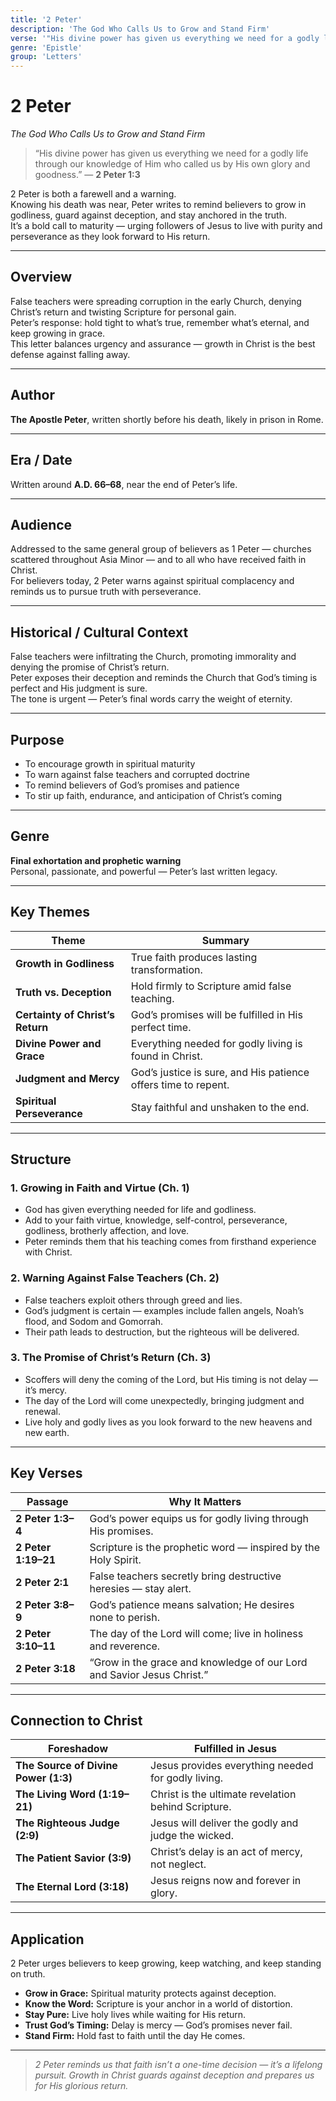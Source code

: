 ```yaml
---
title: '2 Peter'
description: 'The God Who Calls Us to Grow and Stand Firm'
verse: '"His divine power has given us everything we need for a godly life through our knowledge of Him who called us by His own glory and goodness." — 2 Peter 1:3'
genre: 'Epistle'
group: 'Letters'
---
```


# 2 Peter  
*The God Who Calls Us to Grow and Stand Firm*

> “His divine power has given us everything we need for a godly life through our knowledge of Him who called us by His own glory and goodness.” — **2 Peter 1:3**

2 Peter is both a farewell and a warning.  
Knowing his death was near, Peter writes to remind believers to grow in godliness, guard against deception, and stay anchored in the truth.  
It’s a bold call to maturity — urging followers of Jesus to live with purity and perseverance as they look forward to His return.

---

## Overview  
False teachers were spreading corruption in the early Church, denying Christ’s return and twisting Scripture for personal gain.  
Peter’s response: hold tight to what’s true, remember what’s eternal, and keep growing in grace.  
This letter balances urgency and assurance — growth in Christ is the best defense against falling away.

---

## Author  
**The Apostle Peter**, written shortly before his death, likely in prison in Rome.

---

## Era / Date  
Written around **A.D. 66–68**, near the end of Peter’s life.

---

## Audience  
Addressed to the same general group of believers as 1 Peter — churches scattered throughout Asia Minor — and to all who have received faith in Christ.  
For believers today, 2 Peter warns against spiritual complacency and reminds us to pursue truth with perseverance.

---

## Historical / Cultural Context  
False teachers were infiltrating the Church, promoting immorality and denying the promise of Christ’s return.  
Peter exposes their deception and reminds the Church that God’s timing is perfect and His judgment is sure.  
The tone is urgent — Peter’s final words carry the weight of eternity.

---

## Purpose  
- To encourage growth in spiritual maturity  
- To warn against false teachers and corrupted doctrine  
- To remind believers of God’s promises and patience  
- To stir up faith, endurance, and anticipation of Christ’s coming  

---

## Genre  
**Final exhortation and prophetic warning**  
Personal, passionate, and powerful — Peter’s last written legacy.

---

## Key Themes  

| Theme | Summary |
|-------|----------|
| **Growth in Godliness** | True faith produces lasting transformation. |
| **Truth vs. Deception** | Hold firmly to Scripture amid false teaching. |
| **Certainty of Christ’s Return** | God’s promises will be fulfilled in His perfect time. |
| **Divine Power and Grace** | Everything needed for godly living is found in Christ. |
| **Judgment and Mercy** | God’s justice is sure, and His patience offers time to repent. |
| **Spiritual Perseverance** | Stay faithful and unshaken to the end. |

---

## Structure  

### 1. Growing in Faith and Virtue (Ch. 1)
- God has given everything needed for life and godliness.  
- Add to your faith virtue, knowledge, self-control, perseverance, godliness, brotherly affection, and love.  
- Peter reminds them that his teaching comes from firsthand experience with Christ.  

### 2. Warning Against False Teachers (Ch. 2)
- False teachers exploit others through greed and lies.  
- God’s judgment is certain — examples include fallen angels, Noah’s flood, and Sodom and Gomorrah.  
- Their path leads to destruction, but the righteous will be delivered.  

### 3. The Promise of Christ’s Return (Ch. 3)
- Scoffers will deny the coming of the Lord, but His timing is not delay — it’s mercy.  
- The day of the Lord will come unexpectedly, bringing judgment and renewal.  
- Live holy and godly lives as you look forward to the new heavens and new earth.  

---

## Key Verses  

| Passage | Why It Matters |
|----------|----------------|
| **2 Peter 1:3–4** | God’s power equips us for godly living through His promises. |
| **2 Peter 1:19–21** | Scripture is the prophetic word — inspired by the Holy Spirit. |
| **2 Peter 2:1** | False teachers secretly bring destructive heresies — stay alert. |
| **2 Peter 3:8–9** | God’s patience means salvation; He desires none to perish. |
| **2 Peter 3:10–11** | The day of the Lord will come; live in holiness and reverence. |
| **2 Peter 3:18** | “Grow in the grace and knowledge of our Lord and Savior Jesus Christ.” |

---

## Connection to Christ  

| Foreshadow | Fulfilled in Jesus |
|-------------|-------------------|
| **The Source of Divine Power (1:3)** | Jesus provides everything needed for godly living. |
| **The Living Word (1:19–21)** | Christ is the ultimate revelation behind Scripture. |
| **The Righteous Judge (2:9)** | Jesus will deliver the godly and judge the wicked. |
| **The Patient Savior (3:9)** | Christ’s delay is an act of mercy, not neglect. |
| **The Eternal Lord (3:18)** | Jesus reigns now and forever in glory. |

---

## Application  
2 Peter urges believers to keep growing, keep watching, and keep standing on truth.  
- **Grow in Grace:** Spiritual maturity protects against deception.  
- **Know the Word:** Scripture is your anchor in a world of distortion.  
- **Stay Pure:** Live holy lives while waiting for His return.  
- **Trust God’s Timing:** Delay is mercy — God’s promises never fail.  
- **Stand Firm:** Hold fast to faith until the day He comes.  

---

> *2 Peter reminds us that faith isn’t a one-time decision — it’s a lifelong pursuit. Growth in Christ guards against deception and prepares us for His glorious return.*
